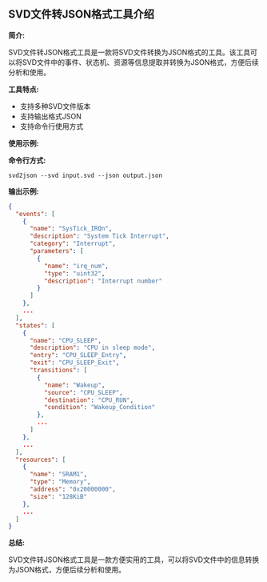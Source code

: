 ## SVD文件转JSON格式工具介绍

**简介:**

SVD文件转JSON格式工具是一款将SVD文件转换为JSON格式的工具。该工具可以将SVD文件中的事件、状态机、资源等信息提取并转换为JSON格式，方便后续分析和使用。

**工具特点:**

* 支持多种SVD文件版本
* 支持输出格式JSON
* 支持命令行使用方式

**使用示例:**

**命令行方式:**

```
svd2json --svd input.svd --json output.json
```

**输出示例:**

```json
{
  "events": [
    {
      "name": "SysTick_IRQn",
      "description": "System Tick Interrupt",
      "category": "Interrupt",
      "parameters": [
        {
          "name": "irq_num",
          "type": "uint32",
          "description": "Interrupt number"
        }
      ]
    },
    ...
  ],
  "states": [
    {
      "name": "CPU_SLEEP",
      "description": "CPU in sleep mode",
      "entry": "CPU_SLEEP_Entry",
      "exit": "CPU_SLEEP_Exit",
      "transitions": [
        {
          "name": "Wakeup",
          "source": "CPU_SLEEP",
          "destination": "CPU_RUN",
          "condition": "Wakeup_Condition"
        },
        ...
      ]
    },
    ...
  ],
  "resources": [
    {
      "name": "SRAM1",
      "type": "Memory",
      "address": "0x20000000",
      "size": "128KiB"
    },
    ...
  ]
}
```

**总结:**

SVD文件转JSON格式工具是一款方便实用的工具，可以将SVD文件中的信息转换为JSON格式，方便后续分析和使用。
